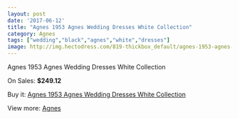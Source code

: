 ```yaml
---
layout: post
date: '2017-06-12'
title: "Agnes 1953 Agnes Wedding Dresses White Collection"
category: Agnes
tags: ["wedding","black","agnes","white","dresses"]
image: http://img.hectodress.com/819-thickbox_default/agnes-1953-agnes-wedding-dresses-white-collection.jpg
---
```

Agnes 1953 Agnes Wedding Dresses White Collection

On Sales: **$249.12**
<a href="https://www.hectodress.com/agnes/553-agnes-1953-agnes-wedding-dresses-white-collection.html"><amp-img layout="responsive" width="600" height="600" src="//img.hectodress.com/819-thickbox_default/agnes-1953-agnes-wedding-dresses-white-collection.jpg" alt="Agnes 1953 Agnes Wedding Dresses White Collection 0" /></a>

Buy it: [Agnes 1953 Agnes Wedding Dresses White Collection](https://www.hectodress.com/agnes/553-agnes-1953-agnes-wedding-dresses-white-collection.html "Agnes 1953 Agnes Wedding Dresses White Collection")

View more: [Agnes](https://www.hectodress.com/6-agnes "Agnes")